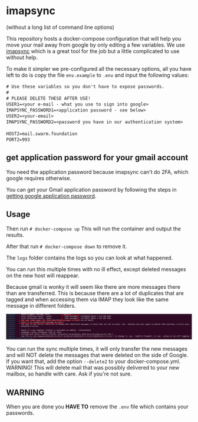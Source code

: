 # imapsync
(without a long list of command line options)

This repository hosts a docker-compose configuration that will help you move your mail away from google by only editing a few variables.
We use [imapsync](https://imapsync.lamiral.info/) which is a great tool for the job but a little complicated to use without help.

To make it simpler we pre-configured all the necessary options, all you have left to do is copy the file `env.example` to `.env` and input the following values:

```
# Use these variables so you don't have to expose passwords.
# 
# PLEASE DELETE THESE AFTER USE!
USER1=<your e-mail - what you use to sign into google>
IMAPSYNC_PASSWORD1=<application password - see below>
USER2=<your-email>
IMAPSYNC_PASSWORD2=<password you have in our authentication system>

HOST2=mail.swarm.foundation
PORT2=993
```

## get application password for your gmail account
You need the application password because imapsync can't do 2FA, which google requires otherwise.

You can get your Gmail application password by following the steps in [getting google application password](docs/g_app_pass.md).

## Usage
Then run `# docker-compose up` This will run the container and output the results.

After that run `# docker-compose down` to remove it.

The `logs` folder contains the logs so you can look at what happened.

You can run this multiple times with no ill effect, except deleted messages on the new host will reappear.

Because gmail is wonky it will seem like there are more messages there than are transferred. This is because there are a lot of duplicates that are tagged and when accessing them via IMAP they look like the same message in different folders.

![end result when running imapsync](docs/imapsync-result.png)

You can run the sync multiple times, it will only transfer the new messages and will NOT delete the messages that were deleted on the side of Google. If you want that, add the option `--delete2` to your docker-compose.yml. WARNING! This will delete mail that was possibly delivered to your new mailbox, so handle with care. Ask if you're not sure.


## WARNING
When you are done you **HAVE TO** remove the `.env` file which contains your passwords.

